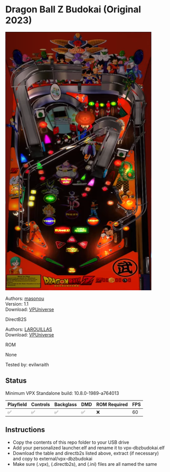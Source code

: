 # Dragon Ball Z Budokai (Original 2023)

![Table Preview](../../images/vpx-dbzbudokai.png)

Authors: [masonou](https://vpuniverse.com/profile/32420-masonou/)  
Version: 1.1  
Download: [VPUniverse](https://vpuniverse.com/files/file/17383-dragon-ball-z-budokai/)

DirectB2S

Authors: [LAROUILLAS](https://vpuniverse.com/profile/46701-larouillas/)  
Download: [VPUniverse](https://vpuniverse.com/files/file/17400-dragonball-z-budokai/)

ROM

None

Tested by: evilwraith

## Status 

Minimum VPX Standalone build: 10.8.0-1989-a764013

| Playfield | Controls | Backglass | DMD | ROM Required | FPS | 
|-----------|----------|-----------|-----|--------------|-----|
| :white_check_mark: | :white_check_mark: | :white_check_mark: | :white_check_mark: | :x: | 60 |

## Instructions

- Copy the contents of this repo folder to your USB drive
- Add your personalized launcher.elf and rename it to vpx-dbzbudokai.elf
- Download the table and directb2s listed above, extract (if necessary) and copy to external/vpx-dbzbudokai
- Make sure (.vpx), (.directb2s), and (.ini) files are all named the same
